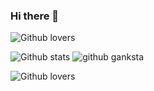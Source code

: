 ### Hi there 👋

![Github lovers](https://1.bp.blogspot.com/-yRIXNL0HaeQ/YBr2nPctEJI/AAAAAAAAMsA/9AEccldHZkU_UjW5owQbRUKDDuL5-ni7ACLcBGAsYHQ/s960/11130160_10203968824241902_1704446697852246306_n%2B-%2BCopy.jpg)

<!--
**mesinkasir/mesinkasir** is a ✨ _special_ ✨ repository because its `README.md` (this file) appears on your GitHub profile.
-->
![Github stats](https://github-readme-stats.vercel.app/api?username=mesinkasir&theme=midnight-purple&show_icons=true&count_private=true) ![github ganksta](https://1.bp.blogspot.com/-iXseOdV9EWY/YBr6AFz19zI/AAAAAAAAMsY/QRLB2G7Sc9cFFmcytloY5D1DND8vTmhcQCLcBGAsYHQ/s960/13406805_10206589188349367_938707191884813742_n.jpg)

![Github lovers](https://1.bp.blogspot.com/-mSobvbxB8LY/YBr4RRR_hwI/AAAAAAAAMsQ/9IodEKYlHaUthPq0n_i8NZJpAAd7LXtKACLcBGAsYHQ/s960/12042681_10205005324793768_1811671595756355728_n.jpg)

